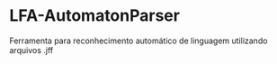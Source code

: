 # LFA-AutomatonParser
Ferramenta para reconhecimento automático de linguagem utilizando arquivos .jff
